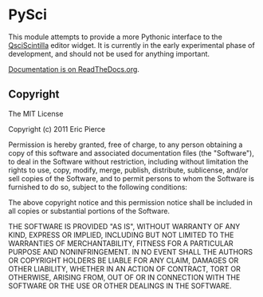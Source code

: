PySci
=====

This module attempts to provide a more Pythonic interface to the
[QsciScintilla](http://www.riverbankcomputing.co.uk/static/Docs/QScintilla2/classQsciScintilla.html)
editor widget. It is currently in the early experimental phase of development, and should not be used for anything important.

[Documentation is on ReadTheDocs.org](http://readthedocs.org/docs/pysci/en/latest/).


Copyright
---------

The MIT License

Copyright (c) 2011 Eric Pierce

Permission is hereby granted, free of charge, to any person obtaining
a copy of this software and associated documentation files (the
"Software"), to deal in the Software without restriction, including
without limitation the rights to use, copy, modify, merge, publish,
distribute, sublicense, and/or sell copies of the Software, and to
permit persons to whom the Software is furnished to do so, subject to
the following conditions:

The above copyright notice and this permission notice shall be
included in all copies or substantial portions of the Software.

THE SOFTWARE IS PROVIDED "AS IS", WITHOUT WARRANTY OF ANY KIND,
EXPRESS OR IMPLIED, INCLUDING BUT NOT LIMITED TO THE WARRANTIES OF
MERCHANTABILITY, FITNESS FOR A PARTICULAR PURPOSE AND
NONINFRINGEMENT. IN NO EVENT SHALL THE AUTHORS OR COPYRIGHT HOLDERS BE
LIABLE FOR ANY CLAIM, DAMAGES OR OTHER LIABILITY, WHETHER IN AN ACTION
OF CONTRACT, TORT OR OTHERWISE, ARISING FROM, OUT OF OR IN CONNECTION
WITH THE SOFTWARE OR THE USE OR OTHER DEALINGS IN THE SOFTWARE.


